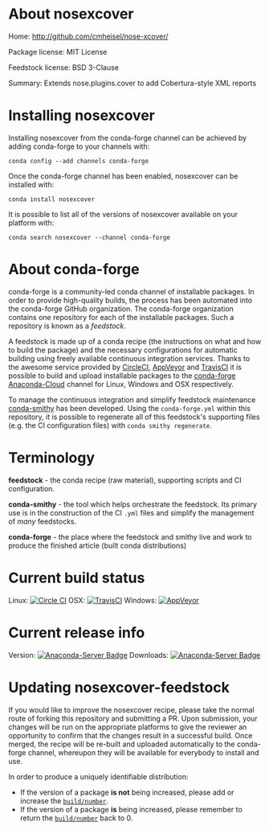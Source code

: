 About nosexcover
================

Home: http://github.com/cmheisel/nose-xcover/

Package license: MIT License

Feedstock license: BSD 3-Clause

Summary: Extends nose.plugins.cover to add Cobertura-style XML reports



Installing nosexcover
=====================

Installing nosexcover from the conda-forge channel can be achieved by adding conda-forge to your channels with:

```
conda config --add channels conda-forge
```

Once the conda-forge channel has been enabled, nosexcover can be installed with:

```
conda install nosexcover
```

It is possible to list all of the versions of nosexcover available on your platform with:

```
conda search nosexcover --channel conda-forge
```


About conda-forge
=================

conda-forge is a community-led conda channel of installable packages.
In order to provide high-quality builds, the process has been automated into the
conda-forge GitHub organization. The conda-forge organization contains one repository 
for each of the installable packages. Such a repository is known as a *feedstock*.

A feedstock is made up of a conda recipe (the instructions on what and how to build
the package) and the necessary configurations for automatic building using freely
available continuous integration services. Thanks to the awesome service provided by
[CircleCI](https://circleci.com/), [AppVeyor](http://www.appveyor.com/)
and [TravisCI](https://travis-ci.org/) it is possible to build and upload installable
packages to the [conda-forge](https://anaconda.org/conda-forge)
[Anaconda-Cloud](http://docs.anaconda.org/) channel for Linux, Windows and OSX respectively.

To manage the continuous integration and simplify feedstock maintenance
[conda-smithy](http://github.com/conda-forge/conda-smithy) has been developed.
Using the ``conda-forge.yml`` within this repository, it is possible to regenerate all of
this feedstock's supporting files (e.g. the CI configuration files) with ``conda smithy regenerate``.


Terminology
===========

**feedstock** - the conda recipe (raw material), supporting scripts and CI configuration.

**conda-smithy** - the tool which helps orchestrate the feedstock.
                   Its primary use is in the construction of the CI ``.yml`` files
                   and simplify the management of *many* feedstocks.

**conda-forge** - the place where the feedstock and smithy live and work to
                  produce the finished article (built conda distributions)

Current build status
====================

Linux: [![Circle CI](https://circleci.com/gh/conda-forge/nosexcover-feedstock.svg?style=svg)](https://circleci.com/gh/conda-forge/nosexcover-feedstock)
OSX: [![TravisCI](https://travis-ci.org/conda-forge/nosexcover-feedstock.svg?branch=master)](https://travis-ci.org/conda-forge/nosexcover-feedstock) 
Windows: [![AppVeyor](https://ci.appveyor.com/api/projects/status/github/conda-forge/nosexcover-feedstock?svg=True)](https://ci.appveyor.com/project/conda-forge/nosexcover-feedstock/branch/master)

Current release info
====================
Version: [![Anaconda-Server Badge](https://anaconda.org/conda-forge/nosexcover/badges/version.svg)](https://anaconda.org/conda-forge/nosexcover)
Downloads: [![Anaconda-Server Badge](https://anaconda.org/conda-forge/nosexcover/badges/downloads.svg)](https://anaconda.org/conda-forge/nosexcover)


Updating nosexcover-feedstock
=============================

If you would like to improve the nosexcover recipe, please take the normal
route of forking this repository and submitting a PR. Upon submission, your changes will
be run on the appropriate platforms to give the reviewer an opportunity to confirm that the
changes result in a successful build. Once merged, the recipe will be re-built and uploaded
automatically to the conda-forge channel, whereupon they will be available for everybody to
install and use.

In order to produce a uniquely identifiable distribution:
 * If the version of a package **is not** being increased, please add or increase
   the [``build/number``](http://conda.pydata.org/docs/building/meta-yaml.html#build-number-and-string). 
 * If the version of a package **is** being increased, please remember to return
   the [``build/number``](http://conda.pydata.org/docs/building/meta-yaml.html#build-number-and-string)
   back to 0.
